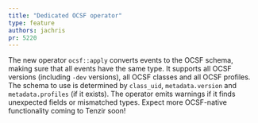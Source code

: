 ```yaml
---
title: "Dedicated OCSF operator"
type: feature
authors: jachris
pr: 5220
---
```


The new operator `ocsf::apply` converts events to the OCSF schema, making sure
that all events have the same type. It supports all OCSF versions (including
`-dev` versions), all OCSF classes and all OCSF profiles. The schema to use is
determined by `class_uid`, `metadata.version` and `metadata.profiles` (if it
exists). The operator emits warnings if it finds unexpected fields or mismatched
types. Expect more OCSF-native functionality coming to Tenzir soon!
